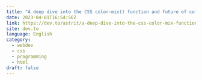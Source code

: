 ```yaml
---
title: "A deep dive into the CSS color-mix() function and future of colors on the web."
date: 2023-04-01T16:54:56Z
link: https://dev.to/astrit/a-deep-dive-into-the-css-color-mix-function-and-future-of-colors-on-the-web-2pgi?utm_medium=RSS&utm_source=news.12bit.vn
site: dev.to
language: English
category:
  - webdev
  - css
  - programming
  - html
draft: false
---
```

